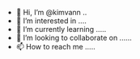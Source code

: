 - 👋 Hi, I’m @kimvann ..
- 👀 I’m interested in ....
- 🌱 I’m currently learning .....
- 💞️ I’m looking to collaborate on ......
- 📫 How to reach me .....

<!---
kimvann/kimvann is a ✨ special ✨ repository because its `README.md` (this file) appears on your GitHub profile.
You can click the Preview link to take a look at your changes.
--->
